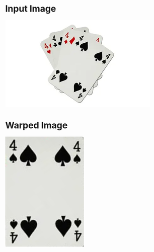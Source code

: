 # Input Image
![Input Image](https://github.com/krsamir/Open-CV/blob/master/File%205%20images/cards.webp)
# Warped Image
![Output Image](https://github.com/krsamir/Open-CV/blob/master/File%205%20images/warpedImage.jpeg)
